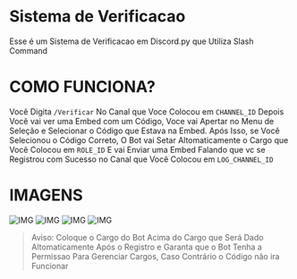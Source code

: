 # Sistema de Verificacao
Esse é um Sistema de Verificacao em Discord.py que Utiliza Slash Command

# COMO FUNCIONA?
Você Digita `/Verificar` No Canal que Voce Colocou em `CHANNEL_ID` Depois Você vai ver uma Embed com um Código, Voce vai Apertar no Menu de Seleção e Selecionar o Código que Estava na Embed. Após Isso, se Você Selecionou o Código Correto, O Bot vai Setar Altomaticamente o Cargo que Você Colocou em `ROLE_ID` E vai Enviar uma Embed Falando que vc se Registrou com Sucesso no Canal que Você Colocou em `LOG_CHANNEL_ID`

# IMAGENS
![IMG](https://ibb.co/2YqBQmgM.jpg)
![IMG](https://ibb.co/r2s8Qn76.jpg)
![IMG](https://ibb.co/39gGLmMN.jpg)
![IMG](https://ibb.co/GQg9qjNG.jpg)

> Aviso: Coloque o Cargo do Bot Acima do Cargo que Será Dado Altomaticamente Após o Registro e Garanta que o Bot Tenha a Permissao Para Gerenciar Cargos, Caso Contrário o Código não ira Funcionar
